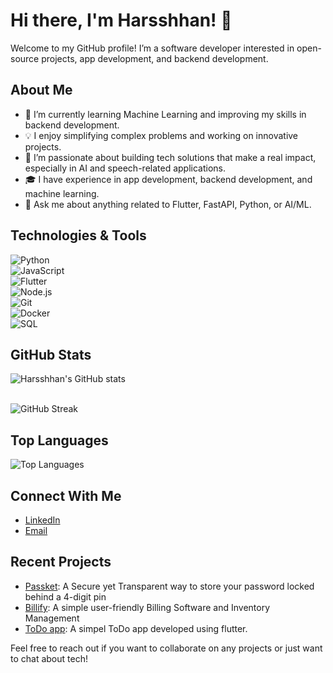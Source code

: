 # Hi there, I'm Harsshhan! 👋

Welcome to my GitHub profile! I’m a software developer interested in open-source projects, app development, and backend development.

## About Me

- 🌱 I’m currently learning Machine Learning and improving my skills in backend development.  
- 💡 I enjoy simplifying complex problems and working on innovative projects.  
- 🚀 I’m passionate about building tech solutions that make a real impact, especially in AI and speech-related applications.  
- 🎓 I have experience in app development, backend development, and machine learning.  
- 💬 Ask me about anything related to Flutter, FastAPI, Python, or AI/ML.  

## Technologies & Tools

![Python](https://img.shields.io/badge/-Python-3776AB?style=flat&logo=python&logoColor=white)  
![JavaScript](https://img.shields.io/badge/-JavaScript-F7DF1E?style=flat&logo=javascript&logoColor=black)  
![Flutter](https://img.shields.io/badge/-Flutter-02569B?style=flat&logo=flutter&logoColor=white)  
![Node.js](https://img.shields.io/badge/-Node.js-339933?style=flat&logo=node.js&logoColor=white)  
![Git](https://img.shields.io/badge/-Git-F05032?style=flat&logo=git&logoColor=white)  
![Docker](https://img.shields.io/badge/-Docker-2496ED?style=flat&logo=docker&logoColor=white)  
![SQL](https://img.shields.io/badge/-SQL-4479A1?style=flat&logo=postgresql&logoColor=white)  

## GitHub Stats

![Harsshhan's GitHub stats](https://github-readme-stats.vercel.app/api?username=harsshhan&show_icons=true&theme=radical)
<br>

<br>
<img src="https://github-readme-streak-stats.herokuapp.com/?user=SoubhLance&theme=dark&hide_border=true" alt="GitHub Streak" />

## Top Languages

![Top Languages](https://github-readme-stats.vercel.app/api/top-langs/?username=harsshhan&layout=compact&theme=radical)

## Connect With Me

- [LinkedIn](https://www.linkedin.com/in/harshan-am/)
- [Email](mailto:harshanmathi06@gmail.com)

## Recent Projects

- [Passket](https://github.com/harsshhan/passket): A Secure yet Transparent way to store your password locked behind a 4-digit pin
- [Billify](https://github.com/harsshhan/Billify): A simple user-friendly Billing Software and Inventory Management
- [ToDo app](https://github.com/harsshhan/ToDoApp): A simpel ToDo app developed using flutter.

Feel free to reach out if you want to collaborate on any projects or just want to chat about tech!
